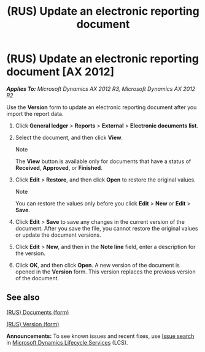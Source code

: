 ﻿---
title: (RUS) Update an electronic reporting document
TOCTitle: (RUS) Update an electronic reporting document
ms:assetid: 4de79954-bf47-46b9-9160-ca327e13a1b7
ms:mtpsurl: https://technet.microsoft.com/en-us/library/JJ677523(v=AX.60)
ms:contentKeyID: 49384827
ms.date: 04/18/2014
mtps_version: v=AX.60
f1_keywords:
- document
- update
- electronic reporting
---

# (RUS) Update an electronic reporting document [AX 2012]


_**Applies To:** Microsoft Dynamics AX 2012 R3, Microsoft Dynamics AX 2012 R2_

Use the **Version** form to update an electronic reporting document after you import the report data.

1.  Click **General ledger** \> **Reports** \> **External** \> **Electronic documents list**.

2.  Select the document, and then click **View**.
    

    > [!NOTE]
    > <P>The <STRONG>View</STRONG> button is available only for documents that have a status of <STRONG>Received</STRONG>, <STRONG>Approved</STRONG>, or <STRONG>Finished</STRONG>.</P>



3.  Click **Edit** \> **Restore**, and then click **Open** to restore the original values.
    

    > [!NOTE]
    > <P>You can restore the values only before you click <STRONG>Edit</STRONG> &gt; <STRONG>New</STRONG> or <STRONG>Edit</STRONG> &gt; <STRONG>Save</STRONG>.</P>



4.  Click **Edit** \> **Save** to save any changes in the current version of the document. After you save the file, you cannot restore the original values or update the document versions.

5.  Click **Edit** \> **New**, and then in the **Note line** field, enter a description for the version.

6.  Click **OK**, and then click **Open**. A new version of the document is opened in the **Version** form. This version replaces the previous version of the document.

## See also

[(RUS) Documents (form)](https://technet.microsoft.com/en-us/library/jj852139\(v=ax.60\))

[(RUS) Version (form)](https://technet.microsoft.com/en-us/library/jj710759\(v=ax.60\))

  
**Announcements:** To see known issues and recent fixes, use [Issue search](http://go.microsoft.com/fwlink/?linkid=389258) in [Microsoft Dynamics Lifecycle Services](http://go.microsoft.com/fwlink/?linkid=306505) (LCS).

